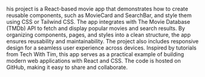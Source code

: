 his project is a React-based movie app that demonstrates how to create reusable components, such as MovieCard and SearchBar, and style them using CSS or Tailwind CSS. The app integrates with The Movie Database (TMDb) API to fetch and display popular movies and search results. By organizing components, pages, and styles into a clean structure, the app ensures reusability and maintainability. The project also includes responsive design for a seamless user experience across devices. Inspired by tutorials from Tech With Tim, this app serves as a practical example of building modern web applications with React and CSS. The code is hosted on GitHub, making it easy to share and collaborate.
